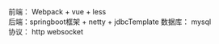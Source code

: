 前端： Webpack + vue + less  
后端：springboot框架 + netty + jdbcTemplate
数据库： mysql                                                                                                                                                
协议： http websocket
